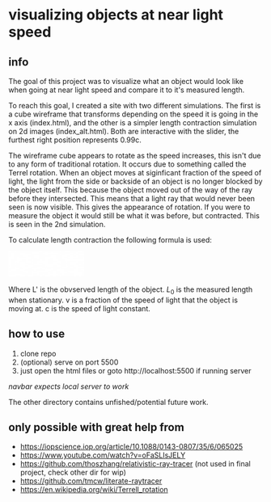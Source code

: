 # visualizing objects at near light speed

## info 

The goal of this project was to visualize what an object would look like when going at near light speed and compare it to it's measured length. 

To reach this goal, I created a site with two different simulations.
The first is a cube wireframe that transforms depending on the speed it is going in the x axis (index.html), and the other is a simpler length contraction simulation on 2d images (index_alt.html). Both are interactive with the slider, the furthest right position represents 0.99c.


The wireframe cube appears to rotate as the speed increases, this isn't due to any form of traditional rotation. It occurs due to something called the Terrel rotation. 
When an object moves at siginficant fraction of the speed of light, the light from the side or backside of an object is no longer blocked by the object itself. This because the object moved out of the way of the ray before they intersected. This means that a light ray that would never been seen is now visible. This gives the appearance of rotation. If you were to measure the object it would still be what it was before, but contracted. This is seen in the 2nd simulation.

To calculate length contraction the following formula is used:

<p>
  <img src="./assets/lc.png" width="150" height="50" title="Length Contraction">
</p>

Where L' is the obvserved length of the object. $L_0$ is the measured length when stationary. v is a fraction of the speed of light that the object is moving at. c is the speed of light constant.

## how to use
1. clone repo
2. (optional) serve on port 5500
3. just open the html files or goto http://localhost:5500 if running server

_navbar expects local server to work_

The other directory contains unfished/potential future work.

## only possible with great help from
* https://iopscience.iop.org/article/10.1088/0143-0807/35/6/065025
* https://www.youtube.com/watch?v=oFaSLIsJELY
* https://github.com/thoszhang/relativistic-ray-tracer (not used in final project, check other dir for wip)
* https://github.com/tmcw/literate-raytracer
* https://en.wikipedia.org/wiki/Terrell_rotation
